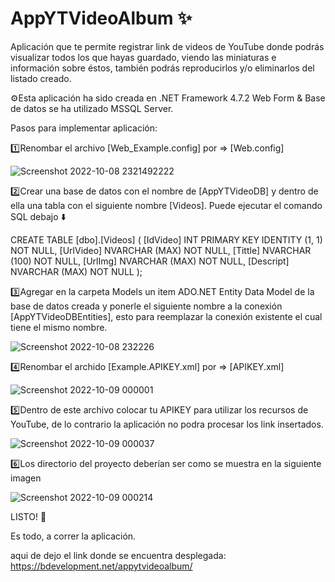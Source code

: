 # AppYTVideoAlbum ✨
Aplicación que te permite registrar link de videos de YouTube donde podrás visualizar todos los que hayas guardado, viendo las miniaturas e información sobre éstos, también podrás reproducirlos y/o eliminarlos del listado creado. 

⚙️Esta aplicación ha sido creada en .NET Framework 4.7.2 Web Form & Base de datos se ha utilizado MSSQL Server.

Pasos para implementar aplicación:

1️⃣Renombar el archivo [Web_Example.config] por => [Web.config]

![Screenshot 2022-10-08 2321492222](https://user-images.githubusercontent.com/68135098/194736834-8c84a3a9-091c-4860-981c-8cd813626b43.png)

2️⃣Crear una base de datos con el nombre de [AppYTVideoDB] y dentro de ella una tabla con el siguiente nombre [Videos].
Puede ejecutar el comando SQL debajo ⬇️

CREATE TABLE [dbo].[Videos] (
    [IdVideo]  INT PRIMARY KEY IDENTITY (1, 1) NOT NULL,
    [UrlVideo] NVARCHAR (MAX) NOT NULL,
    [Tittle]   NVARCHAR (100) NOT NULL,
    [UrlImg]   NVARCHAR (MAX) NOT NULL,
    [Descript] NVARCHAR (MAX) NOT NULL
); 

3️⃣Agregar en la carpeta Models un item ADO.NET Entity Data Model de la base de datos creada y ponerle el siguiente nombre a la conexión [AppYTVideoDBEntities], esto para reemplazar la conexión existente el cual tiene el mismo nombre.

![Screenshot 2022-10-08 232226](https://user-images.githubusercontent.com/68135098/194737163-f4ff92e8-04da-47d5-aaa6-e44b417fa103.png)

4️⃣Renombar el archido [Example.APIKEY.xml] por => [APIKEY.xml]

![Screenshot 2022-10-09 000001](https://user-images.githubusercontent.com/68135098/194737697-e4b3b2ff-8e8c-4c2a-8e42-74f909a4ba03.png)

5️⃣Dentro de este archivo colocar tu APIKEY para utilizar los recursos de YouTube, de lo contrario la aplicación no podra procesar los link insertados.

![Screenshot 2022-10-09 000037](https://user-images.githubusercontent.com/68135098/194737742-b363a2b8-8a53-4367-b30a-35aa4abcbb06.png)

6️⃣Los directorio del proyecto deberían ser como se muestra en la siguiente imagen

![Screenshot 2022-10-09 000214](https://user-images.githubusercontent.com/68135098/194737796-ba6a9f41-180b-4ce3-adc3-00d5d873a401.png)

LISTO! 🚀

Es todo, a correr la aplicación.

aqui de dejo el link donde se encuentra desplegada: https://bdevelopment.net/appytvideoalbum/



